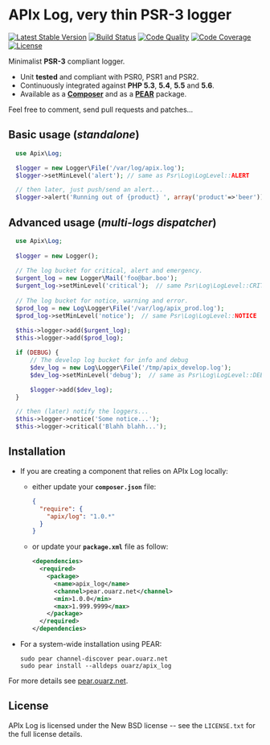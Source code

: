 APIx Log, very thin PSR-3 logger
================================
[![Latest Stable Version](https://poser.pugx.org/apix/log/v/stable.svg)](https://packagist.org/packages/apix/log)  [![Build Status](https://travis-ci.org/frqnck/apix-log.png?branch=master)](https://travis-ci.org/frqnck/apix-log)  [![Code Quality](https://scrutinizer-ci.com/g/frqnck/apix-log/badges/quality-score.png?b=master)](https://scrutinizer-ci.com/g/frqnck/apix-log/?branch=master)  [![Code Coverage](https://scrutinizer-ci.com/g/frqnck/apix-log/badges/coverage.png?b=master)](https://scrutinizer-ci.com/g/frqnck/apix-log/?branch=master)  [![License](https://poser.pugx.org/apix/log/license.svg)](https://packagist.org/packages/apix/log)

Minimalist **PSR-3** compliant logger.

* Unit **tested** and compliant with PSR0, PSR1 and PSR2.
* Continuously integrated against **PHP 5.3**, **5.4**, **5.5** and **5.6**.
* Available as a **[Composer](http://https://packagist.org/packages/apix/log)** and as a **[PEAR](http://pear.ouarz.net)** package.

Feel free to comment, send pull requests and patches...

Basic usage (*standalone*)
-----------

```php
  use Apix\Log;

  $logger = new Logger\File('/var/log/apix.log');
  $logger->setMinLevel('alert'); // same as Psr\Log\LogLevel::ALERT

  // then later, just push/send an alert...  
  $logger->alert('Running out of {product} ', array('product'=>'beer'));
```

Advanced usage (*multi-logs dispatcher*)
--------------

```php
  use Apix\Log;
  
  $logger = new Logger();
  
  // The log bucket for critical, alert and emergency.
  $urgent_log = new Logger\Mail('foo@bar.boo');
  $urgent_log->setMinLevel('critical');  // same Psr\Log\LogLevel::CRITICAL
  
  // The log bucket for notice, warning and error. 
  $prod_log = new Log\Logger\File('/var/log/apix_prod.log');
  $prod_log->setMinLevel('notice');  // same Psr\Log\LogLevel::NOTICE
  
  $this->logger->add($urgent_log);
  $this->logger->add($prod_log);

  if (DEBUG) {
      // The develop log bucket for info and debug
      $dev_log = new Log\Logger\File('/tmp/apix_develop.log');
      $dev_log->setMinLevel('debug');  // same as Psr\Log\LogLevel::DEBUG

      $logger->add($dev_log);
  }

  // then (later) notify the loggers...
  $this->logger->notice('Some notice...');
  $this->logger->critical('Blahh blahh...');
```

Installation
------------------------

* If you are creating a component that relies on APIx Log locally:

  * either update your **`composer.json`** file:

    ```json
    {
      "require": {
        "apix/log": "1.0.*"
      }
    }
    ```

  * or update your **`package.xml`** file as follow:

    ```xml
    <dependencies>
      <required>
        <package>
          <name>apix_log</name>
          <channel>pear.ouarz.net</channel>
          <min>1.0.0</min>
          <max>1.999.9999</max>
        </package>
      </required>
    </dependencies>
    ```
* For a system-wide installation using PEAR:

    ```
    sudo pear channel-discover pear.ouarz.net
    sudo pear install --alldeps ouarz/apix_log
    ```
For more details see [pear.ouarz.net](http://pear.ouarz.net).

License
-------
APIx Log is licensed under the New BSD license -- see the `LICENSE.txt` for the full license details.
